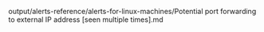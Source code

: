 output/alerts-reference/alerts-for-linux-machines/Potential port forwarding to external IP address [seen multiple times].md